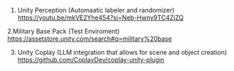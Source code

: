 1. Unity Perception (Automaatic labeler and randomizer)
https://youtu.be/mkVE2Yhe454?si=Neb-Hwny9TC4ZjZQ

2.Military Base Pack (Test Enviroment)
https://assetstore.unity.com/search#q=military%20base

3. Unity Coplay (LLM integration that allows for scene and object creation)
https://github.com/CoplayDev/coplay-unity-plugin
